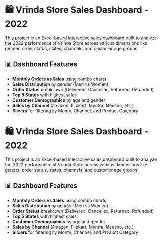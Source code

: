 # 🛍️ Vrinda Store Sales Dashboard - 2022

This project is an Excel-based interactive sales dashboard built to analyze the 2022 performance of Vrinda Store across various dimensions like gender, order status, states, channels, and customer age groups.

## 📊 Dashboard Features

- **Monthly Orders vs Sales** using combo charts
- **Sales Distribution** by gender (Men vs Women)
- **Order Status** breakdown (Delivered, Cancelled, Returned, Refunded)
- **Top 5 States** with highest sales
- **Customer Demographics** by age and gender
- **Sales by Channel** (Amazon, Flipkart, Myntra, Meesho, etc.)
- **Slicers** for filtering by Month, Channel, and Product Category
# 🛍️ Vrinda Store Sales Dashboard - 2022

This project is an Excel-based interactive sales dashboard built to analyze the 2022 performance of Vrinda Store across various dimensions like gender, order status, states, channels, and customer age groups.

## 📊 Dashboard Features

- **Monthly Orders vs Sales** using combo charts
- **Sales Distribution** by gender (Men vs Women)
- **Order Status** breakdown (Delivered, Cancelled, Returned, Refunded)
- **Top 5 States** with highest sales
- **Customer Demographics** by age and gender
- **Sales by Channel** (Amazon, Flipkart, Myntra, Meesho, etc.)
- **Slicers** for filtering by Month, Channel, and Product Category



